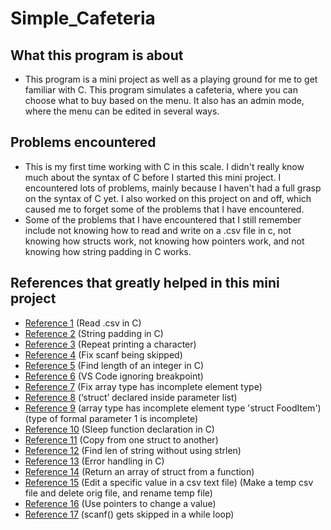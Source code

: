 # Simple_Cafeteria

## What this program is about
- This program is a mini project as well as a playing ground for me to get familiar with C. This program simulates a cafeteria, where you can choose what to buy based on the menu. It also has an admin mode, where the menu can be edited in several ways.


## Problems encountered
- This is my first time working with C in this scale. I didn't really know much about the syntax of C before I started this mini project. I encountered lots of problems, mainly because I haven't had a full grasp on the syntax of C yet. I also worked on this project on and off, which caused me to forget some of the problems that I have encountered. 
- Some of the problems that I have encountered that I still remember include not knowing how to read and write on a .csv file in c, not knowing how structs work, not knowing how pointers work, and not knowing how string padding in C works.

## References that greatly helped in this mini project
- [Reference 1](https://www.youtube.com/watch?v=rbVt5v8NNe8) (Read .csv in C)
- [Reference 2](https://stackoverflow.com/questions/276827/string-padding-in-c) (String padding in C)
- [Reference 3](https://stackoverflow.com/questions/14678948/how-to-repeat-a-char-using-printf) (Repeat printing a character)
- [Reference 4](https://stackoverflow.com/questions/29775323/scanfc-call-seems-to-be-skipped) (Fix scanf being skipped)
- [Reference 5](https://stackoverflow.com/questions/3068397/finding-the-length-of-an-integer-in-c) (Find length of an integer in C)
- [Reference 6](https://stackoverflow.com/questions/48268226/vs-code-is-ignoring-the-breakpoint-in-c-debugging) (VS Code ignoring breakpoint)
- [Reference 7](https://stackoverflow.com/questions/21080744/c-compile-error-array-type-has-incomplete-element-type) (Fix array type has incomplete element type)
- [Reference 8](https://stackoverflow.com/questions/16831605/strange-compiler-warning-c-warning-struct-declared-inside-parameter-list) (‘struct’ declared inside parameter list)
- [Reference 9](https://stackoverflow.com/questions/47167009/type-of-formal-parameter-1-is-incomplete-error) (array type has incomplete element type 'struct FoodItem') (type of formal parameter 1 is incomplete)
- [Reference 10](https://stackoverflow.com/questions/39156743/sleep-warning-implicit-declaration-of-function-sleep) (Sleep function declaration in C)
- [Reference 11](https://dev.to/namantam1/ways-to-copy-struct-in-cc-3fl3) (Copy from one struct to another)
- [Reference 12](https://www.prepbytes.com/blog/c-programming/calculating-the-length-of-the-string-without-using-the-strlen-function-in-c) (Find len of string without using strlen)
- [Reference 13](https://data-flair.training/blogs/error-handling-in-c/) (Error handling in C)
- [Reference 14](https://stackoverflow.com/questions/47028165/how-do-i-return-an-array-of-struct-from-a-function) (Return an array of struct from a function)
- [Reference 15](https://stackoverflow.com/questions/38949089/editing-a-specific-value-in-a-csv-text-file-through-c-programming) (Edit a specific value in a csv text file) (Make a temp csv file and delete orig file, and rename temp file)
- [Reference 16](https://stackoverflow.com/questions/4844914/having-a-function-change-the-value-a-pointer-represents-in-c) (Use pointers to change a value)
- [Reference 17](https://www.youtube.com/watch?v=xYg7hdN-9uc) (scanf() gets skipped in a while loop)
